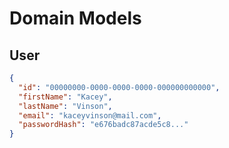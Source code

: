 # Domain Models

## User

```json
{
  "id": "00000000-0000-0000-0000-000000000000",
  "firstName": "Kacey",
  "lastName": "Vinson",
  "email": "kaceyvinson@mail.com",
  "passwordHash": "e676badc87acde5c8..."
}
```
